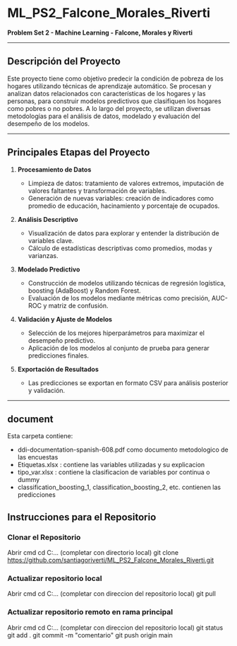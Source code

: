 # ML_PS2_Falcone_Morales_Riverti  
**Problem Set 2 - Machine Learning - Falcone, Morales y Riverti**

---

## Descripción del Proyecto

Este proyecto tiene como objetivo predecir la condición de pobreza de los hogares utilizando técnicas de aprendizaje automático. Se procesan y analizan datos relacionados con características de los hogares y las personas, para construir modelos predictivos que clasifiquen los hogares como pobres o no pobres. A lo largo del proyecto, se utilizan diversas metodologías para el análisis de datos, modelado y evaluación del desempeño de los modelos.

---

## Principales Etapas del Proyecto

1. **Procesamiento de Datos**  
   - Limpieza de datos: tratamiento de valores extremos, imputación de valores faltantes y transformación de variables.  
   - Generación de nuevas variables: creación de indicadores como promedio de educación, hacinamiento y porcentaje de ocupados.  

2. **Análisis Descriptivo**  
   - Visualización de datos para explorar y entender la distribución de variables clave.  
   - Cálculo de estadísticas descriptivas como promedios, modas y varianzas.  

3. **Modelado Predictivo**  
   - Construcción de modelos utilizando técnicas de regresión logística, boosting (AdaBoost) y Random Forest.  
   - Evaluación de los modelos mediante métricas como precisión, AUC-ROC y matriz de confusión.  

4. **Validación y Ajuste de Modelos**  
   - Selección de los mejores hiperparámetros para maximizar el desempeño predictivo.  
   - Aplicación de los modelos al conjunto de prueba para generar predicciones finales.  

5. **Exportación de Resultados**  
   - Las predicciones se exportan en formato CSV para análisis posterior y validación.

---

## document
Esta carpeta contiene:
  - ddi-documentation-spanish-608.pdf como documento metodologico de las encuestas
  - Etiquetas.xlsx : contiene las variables utilizadas y su explicacion
  - tipo_var.xlsx : contiene la clasificacion de variables por continua o dummy
  - classification_boosting_1, classification_boosting_2, etc. contienen las predicciones

## Instrucciones para el Repositorio

### Clonar el Repositorio
Abrir cmd
cd C:... (completar con directorio local)
git clone https://github.com/santiagoriverti/ML_PS2_Falcone_Morales_Riverti.git

### Actualizar repositorio local
Abrir cmd 
cd C:... (completar con direccion del repositorio local)
git pull

### Actualizar repositorio remoto en rama principal
Abrir cmd
cd C:... (completar con direccion del repositorio local)
git status
git add .
git commit -m "comentario"
git push origin main

